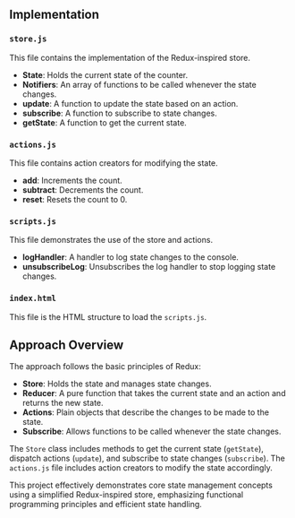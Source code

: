 
## Implementation

### `store.js`

This file contains the implementation of the Redux-inspired store.

- **State**: Holds the current state of the counter.
- **Notifiers**: An array of functions to be called whenever the state changes.
- **update**: A function to update the state based on an action.
- **subscribe**: A function to subscribe to state changes.
- **getState**: A function to get the current state.

### `actions.js`

This file contains action creators for modifying the state.

- **add**: Increments the count.
- **subtract**: Decrements the count.
- **reset**: Resets the count to 0.

### `scripts.js`

This file demonstrates the use of the store and actions.

- **logHandler**: A handler to log state changes to the console.
- **unsubscribeLog**: Unsubscribes the log handler to stop logging state changes.

### `index.html`

This file is the HTML structure to load the `scripts.js`.


## Approach Overview

The approach follows the basic principles of Redux:
- **Store**: Holds the state and manages state changes.
- **Reducer**: A pure function that takes the current state and an action and returns the new state.
- **Actions**: Plain objects that describe the changes to be made to the state.
- **Subscribe**: Allows functions to be called whenever the state changes.

The `Store` class includes methods to get the current state (`getState`), dispatch actions (`update`), and subscribe to state changes (`subscribe`). The `actions.js` file includes action creators to modify the state accordingly.

This project effectively demonstrates core state management concepts using a simplified Redux-inspired store, emphasizing functional programming principles and efficient state handling.
